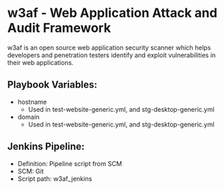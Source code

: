 # w3af - Web Application Attack and Audit Framework
w3af is an open source web application security scanner which helps developers and penetration testers identify and exploit vulnerabilities in their web applications.

## Playbook Variables:
- hostname
  - Used in test-website-generic.yml, and stg-desktop-generic.yml
- domain
  - Used in test-website-generic.yml, and stg-desktop-generic.yml

## Jenkins Pipeline:
- Definition: Pipeline script from SCM
- SCM: Git
- Script path: w3af_jenkins
